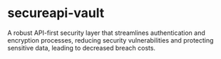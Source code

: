 # secureapi-vault
A robust API-first security layer that streamlines authentication and encryption processes, reducing security vulnerabilities and protecting sensitive data, leading to decreased breach costs.
